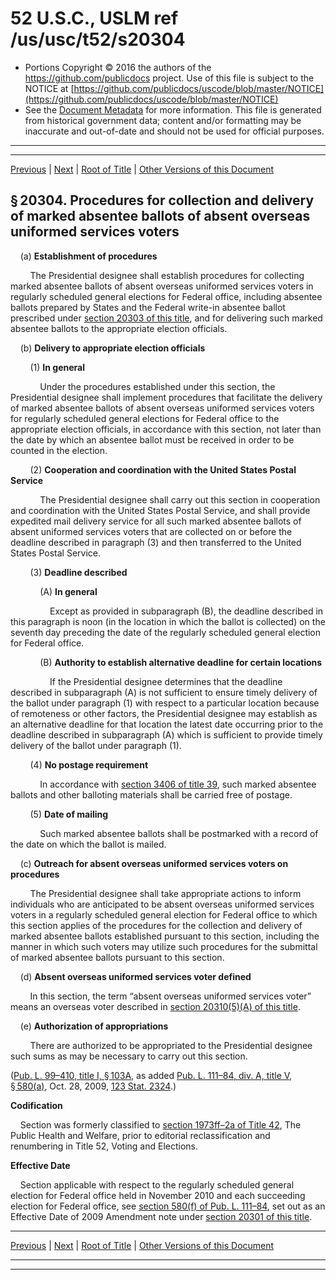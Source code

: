 ---
---

# 52 U.S.C., USLM ref /us/usc/t52/s20304

* Portions Copyright © 2016 the authors of the https://github.com/publicdocs project.
  Use of this file is subject to the NOTICE at [https://github.com/publicdocs/uscode/blob/master/NOTICE](https://github.com/publicdocs/uscode/blob/master/NOTICE)
* See the [Document Metadata](././../../../../..//README.md) for more information.
  This file is generated from historical government data; content and/or formatting may be inaccurate and out-of-date and should not be used for official purposes.

----------
----------

[Previous](./../../../../..//us/usc/t52/stII/ch203/m__us_usc_t52_s20303.md) | [Next](./../../../../..//us/usc/t52/stII/ch203/m__us_usc_t52_s20305.md) | [Root of Title](./../../../../../) | [Other Versions of this Document](https://publicdocs.github.io/go/links?ns=uslm&ref=%2Fus%2Fusc%2Ft52%2Fs20304)

## § 20304. Procedures for collection and delivery of marked absentee ballots of absent overseas uniformed services voters

    (a) __Establishment of procedures__ 

        The Presidential designee shall establish procedures for collecting marked absentee ballots of absent overseas uniformed services voters in regularly scheduled general elections for Federal office, including absentee ballots prepared by States and the Federal write-in absentee ballot prescribed under [section 20303 of this title][/us/usc/t52/s20303], and for delivering such marked absentee ballots to the appropriate election officials.

    (b) __Delivery to appropriate election officials__ 

        (1) __In general__ 

            Under the procedures established under this section, the Presidential designee shall implement procedures that facilitate the delivery of marked absentee ballots of absent overseas uniformed services voters for regularly scheduled general elections for Federal office to the appropriate election officials, in accordance with this section, not later than the date by which an absentee ballot must be received in order to be counted in the election.

        (2) __Cooperation and coordination with the United States Postal Service__ 

            The Presidential designee shall carry out this section in cooperation and coordination with the United States Postal Service, and shall provide expedited mail delivery service for all such marked absentee ballots of absent uniformed services voters that are collected on or before the deadline described in paragraph (3) and then transferred to the United States Postal Service.

        (3) __Deadline described__ 

            (A) __In general__ 

                Except as provided in subparagraph (B), the deadline described in this paragraph is noon (in the location in which the ballot is collected) on the seventh day preceding the date of the regularly scheduled general election for Federal office.

            (B) __Authority to establish alternative deadline for certain locations__ 

                If the Presidential designee determines that the deadline described in subparagraph (A) is not sufficient to ensure timely delivery of the ballot under paragraph (1) with respect to a particular location because of remoteness or other factors, the Presidential designee may establish as an alternative deadline for that location the latest date occurring prior to the deadline described in subparagraph (A) which is sufficient to provide timely delivery of the ballot under paragraph (1).

        (4) __No postage requirement__ 

            In accordance with [section 3406 of title 39][/us/usc/t39/s3406], such marked absentee ballots and other balloting materials shall be carried free of postage.

        (5) __Date of mailing__ 

            Such marked absentee ballots shall be postmarked with a record of the date on which the ballot is mailed.

    (c) __Outreach for absent overseas uniformed services voters on procedures__ 

        The Presidential designee shall take appropriate actions to inform individuals who are anticipated to be absent overseas uniformed services voters in a regularly scheduled general election for Federal office to which this section applies of the procedures for the collection and delivery of marked absentee ballots established pursuant to this section, including the manner in which such voters may utilize such procedures for the submittal of marked absentee ballots pursuant to this section.

    (d) __Absent overseas uniformed services voter defined__ 

        In this section, the term “absent overseas uniformed services voter” means an overseas voter described in [section 20310(5)(A) of this title][/us/usc/t52/s20310/5/A].

    (e) __Authorization of appropriations__ 

        There are authorized to be appropriated to the Presidential designee such sums as may be necessary to carry out this section.

([Pub. L. 99–410, title I, § 103A][/us/pl/99/410/s103A], as added [Pub. L. 111–84, div. A, title V, § 580(a)][/us/pl/111/84/s580/a], Oct. 28, 2009, [123 Stat. 2324][/us/stat/123/2324].)

 __Codification__ 

    Section was formerly classified to [section 1973ff–2a of Title 42][/us/usc/t42/s1973ff–2a], The Public Health and Welfare, prior to editorial reclassification and renumbering in Title 52, Voting and Elections.

 __Effective Date__ 

    Section applicable with respect to the regularly scheduled general election for Federal office held in November 2010 and each succeeding election for Federal office, see [section 580(f) of Pub. L. 111–84][/us/pl/111/84/s580/f], set out as an Effective Date of 2009 Amendment note under [section 20301 of this title][/us/usc/t52/s20301].

----------

[Previous](./../../../../..//us/usc/t52/stII/ch203/m__us_usc_t52_s20303.md) | [Next](./../../../../..//us/usc/t52/stII/ch203/m__us_usc_t52_s20305.md) | [Root of Title](./../../../../../) | [Other Versions of this Document](https://publicdocs.github.io/go/links?ns=uslm&ref=%2Fus%2Fusc%2Ft52%2Fs20304)

----------
----------

[/us/usc/t52/s20303]: https://publicdocs.github.io/go/links?ns=uslm&ref=%2Fus%2Fusc%2Ft52%2Fs20303
[/us/usc/t39/s3406]: https://publicdocs.github.io/go/links?ns=uslm&ref=%2Fus%2Fusc%2Ft39%2Fs3406
[/us/usc/t52/s20310/5/A]: https://publicdocs.github.io/go/links?ns=uslm&ref=%2Fus%2Fusc%2Ft52%2Fs20310%2F5%2FA
[/us/pl/99/410/s103A]: https://publicdocs.github.io/go/links?ns=uslm&ref=%2Fus%2Fpl%2F99%2F410%2Fs103A
[/us/pl/111/84/s580/a]: https://publicdocs.github.io/go/links?ns=uslm&ref=%2Fus%2Fpl%2F111%2F84%2Fs580%2Fa
[/us/stat/123/2324]: https://publicdocs.github.io/go/links?ns=uslm&ref=%2Fus%2Fstat%2F123%2F2324
[/us/usc/t42/s1973ff–2a]: https://publicdocs.github.io/go/links?ns=uslm&ref=%2Fus%2Fusc%2Ft42%2Fs1973ff%E2%80%932a
[/us/pl/111/84/s580/f]: https://publicdocs.github.io/go/links?ns=uslm&ref=%2Fus%2Fpl%2F111%2F84%2Fs580%2Ff
[/us/usc/t52/s20301]: https://publicdocs.github.io/go/links?ns=uslm&ref=%2Fus%2Fusc%2Ft52%2Fs20301


